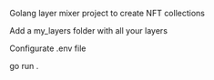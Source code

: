 Golang layer mixer project to create NFT collections



Add a my_layers folder with all your layers

Configurate .env file

go run .     

